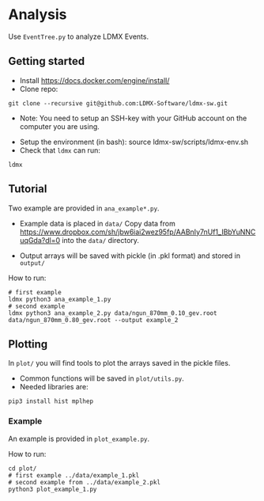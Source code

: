# Analysis

Use `EventTree.py` to analyze LDMX Events.

## Getting started
- Install https://docs.docker.com/engine/install/
- Clone repo:
```
git clone --recursive git@github.com:LDMX-Software/ldmx-sw.git
```
* Note: You need to setup an SSH-key with your GitHub account on the computer you are using.
- Setup the environment (in bash): source ldmx-sw/scripts/ldmx-env.sh
- Check that `ldmx` can run:
```
ldmx
```

## Tutorial

Two example are provided in `ana_example*.py`.
- Example data is placed in `data/`
  Copy data from https://www.dropbox.com/sh/jbw6iai2wez95fp/AABnIy7nUf1_IBbYuNNCuqGda?dl=0
  into the `data/` directory.

- Output arrays will be saved with pickle (in .pkl format) and stored in `output/`

How to run:
```
# first example
ldmx python3 ana_example_1.py
# second example
ldmx python3 ana_example_2.py data/ngun_870mm_0.10_gev.root data/ngun_870mm_0.80_gev.root --output example_2
```

## Plotting

In `plot/` you will find tools to plot the arrays saved in the pickle files.

- Common functions will be saved in `plot/utils.py`.
- Needed libraries are:
```
pip3 install hist mplhep
```

### Example
An example is provided in `plot_example.py`.

How to run:
```
cd plot/
# first example ../data/example_1.pkl
# second example from ../data/example_2.pkl
python3 plot_example_1.py
```
